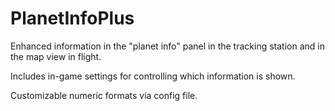 # PlanetInfoPlus
Enhanced information in the "planet info" panel in the tracking station and in the map view in flight.

Includes in-game settings for controlling which information is shown.

Customizable numeric formats via config file.

